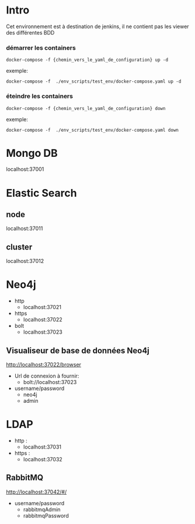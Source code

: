 # Intro

Cet environnement est à destination de jenkins, il ne contient pas les viewer des différentes BDD

### démarrer les containers
````
docker-compose -f {chemin_vers_le_yaml_de_configuration} up -d
````
 exemple:
````
docker-compose -f  ./env_scripts/test_env/docker-compose.yaml up -d
````

### éteindre les containers
````
docker-compose -f {chemin_vers_le_yaml_de_configuration} down
````
 exemple:
````
docker-compose -f  ./env_scripts/test_env/docker-compose.yaml down
````

# Mongo DB

localhost:37001

# Elastic Search

## node
localhost:37011
## cluster
localhost:37012


# Neo4j

* http
    * localhost:37021
* https 
    * localhost:37022
* bolt 
    * localhost:37023

## Visualiseur de base de données Neo4j

<http://localhost:37022/browser>

* Url de connexion à fournir:
    * bolt://localhost:37023
* username/password
    * neo4j
    * admin

# LDAP

* http :
  * localhost:37031
* https :
  * localhost:37032

## RabbitMQ

<http://localhost:37042/#/>

* username/password
  * rabbitmqAdmin
  * rabbitmqPassword


